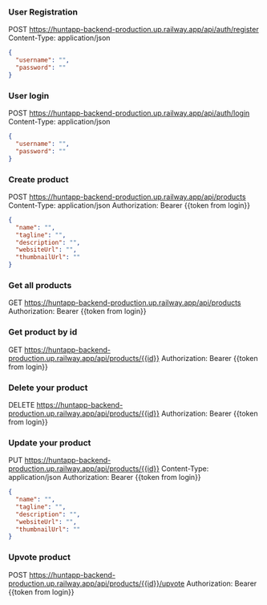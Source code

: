### User Registration
POST https://huntapp-backend-production.up.railway.app/api/auth/register
Content-Type: application/json
```json
{
  "username": "",
  "password": ""
}
```

### User login
POST https://huntapp-backend-production.up.railway.app/api/auth/login
Content-Type: application/json
```json
{
  "username": "",
  "password": ""
}
```

### Create product
POST https://huntapp-backend-production.up.railway.app/api/products
Content-Type: application/json
Authorization: Bearer {{token from login}}
```json
{
  "name": "",
  "tagline": "",
  "description": "",
  "websiteUrl": "",
  "thumbnailUrl": ""
}
```
### Get all products
GET https://huntapp-backend-production.up.railway.app/api/products
Authorization: Bearer {{token from login}}

### Get product by id
GET https://huntapp-backend-production.up.railway.app/api/products/{{id}}
Authorization: Bearer {{token from login}}

### Delete your product
DELETE https://huntapp-backend-production.up.railway.app/api/products/{{id}}
Authorization: Bearer {{token from login}}

### Update your product
PUT https://huntapp-backend-production.up.railway.app/api/products/{{id}}
Content-Type: application/json
Authorization: Bearer {{token from login}}
```json
{
  "name": "",
  "tagline": "",
  "description": "",
  "websiteUrl": "",
  "thumbnailUrl": ""
}
```
### Upvote product
POST https://huntapp-backend-production.up.railway.app/api/products/{{id}}/upvote
Authorization: Bearer {{token from login}}
